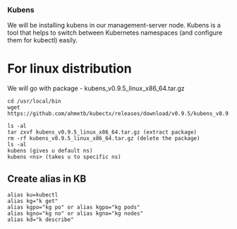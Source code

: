 
### Kubens

We will be installing kubens in our management-server node. Kubens is a tool that helps to switch between Kubernetes namespaces (and configure them for kubectl) easily.

# For linux distribution

We will go with package - kubens_v0.9.5_linux_x86_64.tar.gz
```
cd /usr/local/bin
wget https://github.com/ahmetb/kubectx/releases/download/v0.9.5/kubens_v0.9.5_linux_x86_64.tar.gz

ls -al
tar zxvf kubens_v0.9.5_linux_x86_64.tar.gz (extract package)
rm -rf kubens_v0.9.5_linux_x86_64.tar.gz (delete the package)
ls -al
kubens (gives u default ns)
kubens <ns> (takes u to specific ns)
```

## Create alias in KB

```
alias ku=kubectl
alias kg="k get"
alias kgpo="kg po" or alias kgpo="kg pods"
alias kgno="kg no" or alias kgno="kg nodes"
alias kd="k describe"
```